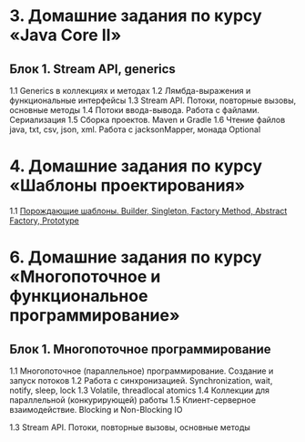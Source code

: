 # 3. Домашние задания по курсу «Java Core II»

## Блок 1. Stream API, generics

1.1 Generics в коллекциях и методах
1.2 Лямбда-выражения и функциональные интерфейсы
1.3 Stream API. Потоки, повторные вызовы, основные методы
1.4 Потоки ввода-вывода. Работа с файлами. Сериализация
1.5 Сборка проектов. Maven и Gradle
1.6 Чтение файлов java, txt, csv, json, xml. Работа с jacksonMapper, монада Optional


# 4. Домашние задания по курсу «Шаблоны проектирования»

1.1 [Порождающие шаблоны. Builder, Singleton, Factory Method, Abstract Factory, Prototype](./creational/README.md)


# 6. Домашние задания по курсу «Многопоточное и функциональное программирование»

## Блок 1. Многопоточное программирование
1.1 Многопоточное (параллельное) программирование. Создание и запуск потоков
1.2 Работа с синхронизацией. Synchronization, wait, notify, sleep, lock
1.3 Volatile, threadlocal atomics
1.4 Коллекции для параллельной (конкурирующей) работы
1.5 Клиент-серверное взаимодействие. Blocking и Non-Blocking IO


1.3 Stream API. Потоки, повторные вызовы, основные методы
